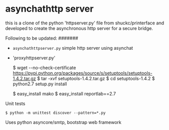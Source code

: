 asynchathttp server
===================

this is a clone of the python 'httpserver.py' file from shuckc/printerface and developed to create the asynchronous http server for a secure bridge.

Following to be updated: #######

* `asynchathttpserver.py` simple http server using asynchat
*  'proxyhttpserver.py'

    $ wget --no-check-certificate https://pypi.python.org/packages/source/s/setuptools/setuptools-1.4.2.tar.gz
    $ tar -xvf setuptools-1.4.2.tar.gz
    $ cd setuptools-1.4.2
    $ python2.7 setup.py install

    $ easy_install mako
    $ easy_install reportlab==2.7

Unit tests

    $ python -m unittest discover --pattern=*.py

Uses python asyncore/smtp, bootstrap web framework
